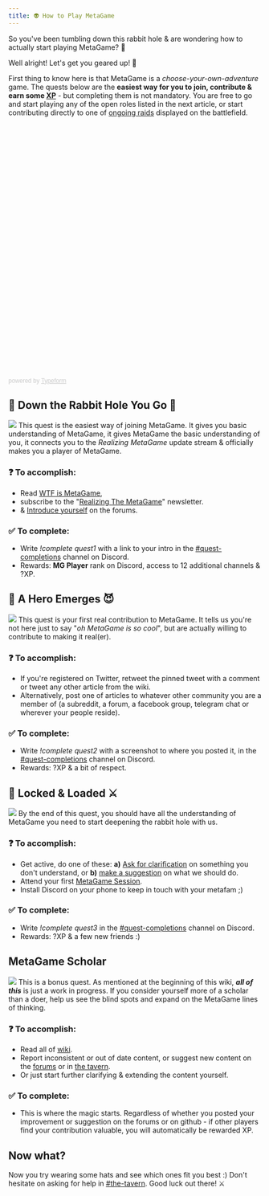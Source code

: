 ```yaml
---
title: 👽 How to Play MetaGame
---
```


So you've been tumbling down this rabbit hole & are wondering how to actually start playing MetaGame? 🤔

Well alright! Let's get you geared up! 🤠

First thing to know here is that MetaGame is a *choose-your-own-adventure* game.
The quests below are the **easiest way for you to join, contribute & earn some [XP](/docs/how-does-it-work/xp)** - but completing them is not mandatory. You are free to go and start playing any of the open roles listed in the next article, or start contributing directly to one of [ongoing raids](navigation-board.md) displayed on the battlefield.

<div class="typeform-widget" data-url="https://form.typeform.com/to/rXo4QhUU" data-transparency="100" data-hide-headers=true data-hide-footer=true style="width: 100%; height: 500px;"></div> <script> (function() { var qs,js,q,s,d=document, gi=d.getElementById, ce=d.createElement, gt=d.getElementsByTagName, id="typef_orm", b="https://embed.typeform.com/"; if(!gi.call(d,id)) { js=ce.call(d,"script"); js.id=id; js.src=b+"embed.js"; q=gt.call(d,"script")[0]; q.parentNode.insertBefore(js,q) } })() </script> <div style="font-family: Sans-Serif;font-size: 12px;color: #999;opacity: 0.5; padding-top: 5px;"> powered by <a href="https://admin.typeform.com/signup?utm_campaign=rXo4QhUU&utm_source=typeform.com-01D8JV4RFNXKWZS09JM1RS3PNX-essentials&utm_medium=typeform&utm_content=typeform-embedded-poweredbytypeform&utm_term=EN" style="color: #999" target="_blank">Typeform</a> </div>

## 🎩 Down the Rabbit Hole You Go 🐇
![](https://www.thesixthaxis.com/wp-content/uploads/2020/03/DowntheRabbitHole-Hero500.jpg)
This quest is the easiest way of joining MetaGame.
It gives you basic understanding of MetaGame, it gives MetaGame the basic understanding of you, it connects you to the *Realizing MetaGame* update stream & officially makes you a player of MetaGame.
### ❓ To accomplish:
- Read [WTF is MetaGame](https://wiki.metagame.wtf/docs/wtf-is-metagame/wtf-is-metagame),
- subscribe to the "[Realizing The MetaGame](https://metagame.substack.com/)" newsletter.
- & [Introduce yourself](https://forum.metagame.wtf/t/who-are-you-really/142) on the forums.
### ✅ To complete:
- Write *!complete quest1* with a link to your intro in the [#quest-completions](https://discord.gg/TJWwFEs) channel on Discord.
- Rewards: **MG Player** rank on Discord, access to 12 additional channels & ?XP.

## 🙂 A Hero Emerges 😈
![](https://miro.medium.com/max/9664/1*JU7deLCU5l54IDbLwO5M2A.jpeg)
This quest is your first real contribution to MetaGame. It tells us you're not here just to say "*oh MetaGame is so cool*", but are actually willing to contribute to making it real(er).
### ❓ To accomplish:
- If you're registered on Twitter, retweet the pinned tweet with a comment or tweet any other article from the wiki.
- Alternatively, post one of articles to whatever other community you are a member of (a subreddit, a forum, a facebook group, telegram chat or wherever your people reside).
### ✅ To complete:
- Write *!complete quest2* with a screenshot to where you posted it, in the [#quest-completions](https://discord.gg/TJWwFEs) channel on Discord.
- Rewards: ?XP & a bit of respect.

## 🏹 Locked & Loaded ⚔️
![](https://api.time.com/wp-content/uploads/2015/04/ff14-dark-knight.jpg)
By the end of this quest, you should have all the understanding of MetaGame you need to start deepening the rabbit hole with us.
### ❓ To accomplish:
- Get active, do one of these:
**a)** [Ask for clarification](https://forum.metagame.wtf/t/questions-questions-answers/145/3) on something you don't understand,
or **b)**  [make a suggestion](https://forum.metagame.wtf/t/suggestions-thread-i-think-we-should/141/4) on what we should do.
- Attend your first [MetaGame Session](https://calendar.google.com/calendar?cid=bmloNTlrdGdhZm1tNjRlZDRxazZ1ZTh2djRAZ3JvdXAuY2FsZW5kYXIuZ29vZ2xlLmNvbQ).
- Install Discord on your phone to keep in touch with your metafam ;)
### ✅ To complete:
- Write *!complete quest3* in the [#quest-completions](https://discord.gg/TJWwFEs) channel on Discord.
- Rewards: ?XP & a few new friends :)

## MetaGame Scholar
![](https://cdnb.artstation.com/p/assets/images/images/000/041/645/large/09.jpg?1398600089)
This is a bonus quest. As mentioned at the beginning of this wiki, ***all of this*** is just a work in progress. If you consider yourself more of a scholar than a doer, help us see the blind spots and expand on the MetaGame lines of thinking.
### ❓ To accomplish:
- Read all of [wiki](https://wiki.metagame.wtf/).
- Report inconsistent or out of date content, or suggest new content on the [forums](https://forum.metagame.wtf/t/i-think-we-should/141) or in [the tavern](https://discord.gg/axebUqq).
- Or just start further clarifying & extending the content yourself.
### ✅ To complete:
- This is where the magic starts. Regardless of whether you posted your improvement or suggestion on the forums or on github - if other players find your contribution valuable, you will automatically be rewarded XP.


## Now what?
Now you try wearing some hats and see which ones fit you best :)
Don't hesitate on asking for help in [#the-tavern](https://discord.gg/axebUqq).
Good luck out there! :crossed_swords:
